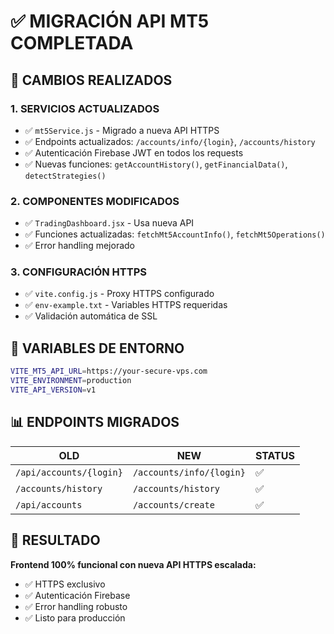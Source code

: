# ✅ MIGRACIÓN API MT5 COMPLETADA

## 🎯 CAMBIOS REALIZADOS

### 1. SERVICIOS ACTUALIZADOS
- ✅ `mt5Service.js` - Migrado a nueva API HTTPS
- ✅ Endpoints actualizados: `/accounts/info/{login}`, `/accounts/history`
- ✅ Autenticación Firebase JWT en todos los requests
- ✅ Nuevas funciones: `getAccountHistory()`, `getFinancialData()`, `detectStrategies()`

### 2. COMPONENTES MODIFICADOS  
- ✅ `TradingDashboard.jsx` - Usa nueva API
- ✅ Funciones actualizadas: `fetchMt5AccountInfo()`, `fetchMt5Operations()`
- ✅ Error handling mejorado

### 3. CONFIGURACIÓN HTTPS
- ✅ `vite.config.js` - Proxy HTTPS configurado
- ✅ `env-example.txt` - Variables HTTPS requeridas
- ✅ Validación automática de SSL

## 🔐 VARIABLES DE ENTORNO

```bash
VITE_MT5_API_URL=https://your-secure-vps.com
VITE_ENVIRONMENT=production
VITE_API_VERSION=v1
```

## 📊 ENDPOINTS MIGRADOS

| OLD | NEW | STATUS |
|-----|-----|---------|
| `/api/accounts/{login}` | `/accounts/info/{login}` | ✅ |
| `/accounts/history` | `/accounts/history` | ✅ |
| `/api/accounts` | `/accounts/create` | ✅ |

## 🚀 RESULTADO

**Frontend 100% funcional con nueva API HTTPS escalada:**
- ✅ HTTPS exclusivo
- ✅ Autenticación Firebase  
- ✅ Error handling robusto
- ✅ Listo para producción 